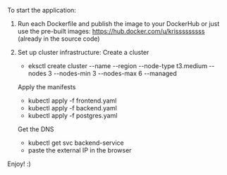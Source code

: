 To start the application:

1. Run each Dockerfile and publish the image to your DockerHub or just use the pre-built images: https://hub.docker.com/u/krisssssssss (already in the source code)
                          
2. Set up cluster infrastructure:
    Create a cluster
    - eksctl create cluster --name <name-of-cluster> --region <region> --node-type t3.medium  --nodes 3  --nodes-min 3 --nodes-max 6 --managed

    Apply the manifests
    - kubectl apply -f frontend.yaml
    - kubectl apply -f backend.yaml
    - kubectl apply -f postgres.yaml

    Get the DNS
    - kubectl get svc backend-service
    - paste the external IP in the browser

Enjoy! :)




